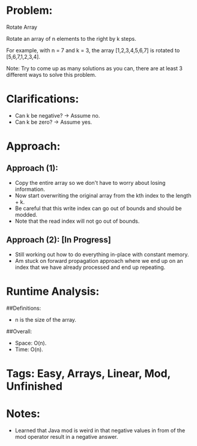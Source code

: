 # Problem:
  Rotate Array
  
  Rotate an array of n elements to the right by k steps.

  For example, with n = 7 and k = 3, the array [1,2,3,4,5,6,7] is rotated to [5,6,7,1,2,3,4].

  Note:
  Try to come up as many solutions as you can, there are at least 3 different ways to solve this problem.
  
# Clarifications:
  - Can k be negative? -> Assume no.
  - Can k be zero? -> Assume yes.

# Approach:
## Approach (1):
  - Copy the entire array so we don't have to worry about losing information.
  - Now start overwriting the original array from the kth index to the length + k.
  - Be careful that this write index can go out of bounds and should be modded.
  - Note that the read index will not go out of bounds.

## Approach (2): [In Progress]
  - Still working out how to do everything in-place with constant memory.
  - Am stuck on forward propagation approach where we end up on an index that we have already processed and end up repeating.
  
# Runtime Analysis:
##Definitions:
  - n is the size of the array.

##Overall:
  - Space: O(n).
  - Time: O(n).

# Tags: Easy, Arrays, Linear, Mod, Unfinished

# Notes:
  - Learned that Java mod is weird in that negative values in from of the mod operator result in a negative answer.